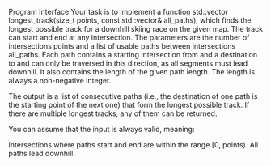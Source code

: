 Program Interface
Your task is to implement a function std::vector<Path> longest_track(size_t points, const std::vector<Path>& all_paths), which finds the longest possible track for a downhill skiing race on the given map. The track can start and end at any intersection. The parameters are the number of intersections points and a list of usable paths between intersections all_paths. Each path contains a starting intersection from and a destination to and can only be traversed in this direction, as all segments must lead downhill. It also contains the length of the given path length. The length is always a non-negative integer.

The output is a list of consecutive paths (i.e., the destination of one path is the starting point of the next one) that form the longest possible track. If there are multiple longest tracks, any of them can be returned.

You can assume that the input is always valid, meaning:

Intersections where paths start and end are within the range [0, points).
All paths lead downhill.